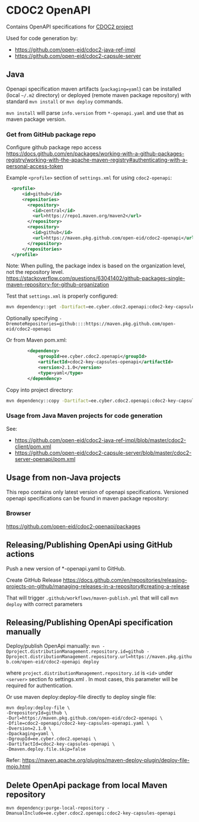# CDOC2 OpenAPI

Contains OpenAPI specifications for [CDOC2 project](https://open-eid.github.io/CDOC2)

Used for code generation by:
* https://github.com/open-eid/cdoc2-java-ref-impl
* https://github.com/open-eid/cdoc2-capsule-server

## Java

Openapi specification maven artifacts (`packaging=yaml`) can be installed (local `~/.m2` directory) or deployed 
(remote maven package repository) with standard `mvn install` or `mvn deploy` commands. 

`mvn install` will parse `info.version` from `*-openapi.yaml` and use that as maven package version. 

### Get from GitHub package repo

Configure github package repo access 
https://docs.github.com/en/packages/working-with-a-github-packages-registry/working-with-the-apache-maven-registry#authenticating-with-a-personal-access-token

Example `<profile>` section of `settings.xml` for using `cdoc2-openapi`:
```xml
  <profile>
      <id>github</id>
      <repositories>
        <repository>
          <id>central</id>
          <url>https://repo1.maven.org/maven2</url>
        </repository>
        <repository>
          <id>github</id>
          <url>https://maven.pkg.github.com/open-eid/cdoc2-openapi</url>
        </repository>
      </repositories>
  </profile>
```

Note: When pulling, the package index is based on the organization level, not the repository level.
https://stackoverflow.com/questions/63041402/github-packages-single-maven-repository-for-github-organization


Test that `settings.xml` is properly configured:
```bash
mvn dependency::get -Dartifact=ee.cyber.cdoc2.openapi:cdoc2-key-capsules-openapi:2.1.0:yaml
```

Optionally specifying 
`-DremoteRepositories=github::::https://maven.pkg.github.com/open-eid/cdoc2-openapi`

Or from Maven pom.xml:

```xml
        <dependency>
            <groupId>ee.cyber.cdoc2.openapi</groupId>
            <artifactId>cdoc2-key-capsules-openapi</artifactId>
            <version>2.1.0</version>
            <type>yaml</type>
        </dependency>
```

Copy into project directory:
```bash
mvn dependency::copy -Dartifact=ee.cyber.cdoc2.openapi:cdoc2-key-capsules-openapi:2.1.0:yaml -DoutputDirectory=./target/openapi
```

### Usage from Java Maven projects for code generation

See:
* https://github.com/open-eid/cdoc2-java-ref-impl/blob/master/cdoc2-client/pom.xml
* https://github.com/open-eid/cdoc2-capsule-server/blob/master/cdoc2-server-openapi/pom.xml



## Usage from non-Java projects

This repo contains only latest version of openapi specifications. Versioned openapi specifications 
can be found in maven package repository:

### Browser

https://github.com/open-eid/cdoc2-openapi/packages

## Releasing/Publishing OpenApi using GitHub actions

Push a new version of *-openapi.yaml to GitHub.  

Create GitHub Release
https://docs.github.com/en/repositories/releasing-projects-on-github/managing-releases-in-a-repository#creating-a-release

That will trigger `.github/workflows/maven-publish.yml` that will call `mvn deploy` with correct parameters


## Releasing/Publishing OpenApi specification manually

Deploy/publish OpenApi manually:
`mvn -Dproject.distributionManagement.repository.id=github -Dproject.distributionManagement.repository.url=https://maven.pkg.github.com/open-eid/cdoc2-openapi deploy`

where `project.distributionManagement.repository.id` is `<id>` under `<server>` section fo settings.xml . 
In most cases, this parameter will be required for authentication.

Or use maven deploy:deploy-file directly to deploy single file:
```
mvn deploy:deploy-file \
-DrepositoryId=github \
-Durl=https://maven.pkg.github.com/open-eid/cdoc2-openapi \
-Dfile=cdoc2-openapi/cdoc2-key-capsules-openapi.yaml \
-Dversion=2.1.0 \
-Dpackaging=yaml \
-DgroupId=ee.cyber.cdoc2.openapi \
-DartifactId=cdoc2-key-capsules-openapi \
-Dmaven.deploy.file.skip=false
```
Refer: https://maven.apache.org/plugins/maven-deploy-plugin/deploy-file-mojo.html

## Delete OpenApi package from local Maven repository
```
mvn dependency:purge-local-repository -DmanualInclude=ee.cyber.cdoc2.openapi:cdoc2-key-capsules-openapi
```





